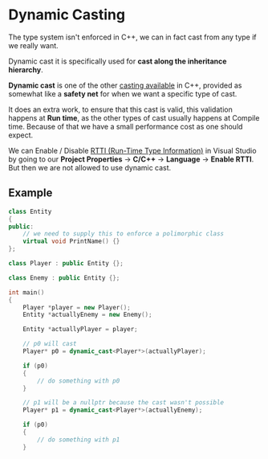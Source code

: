 # Dynamic Casting

The type system isn't enforced in C++, we can in fact cast from any type if we really want.

Dynamic cast it is specifically used for **cast along the inheritance hierarchy**.

**Dynamic cast** is one of the other [casting available](../069-Casting/Casting.md) in C++, provided as somewhat like a **safety net** for when we want a specific type of cast.

It does an extra work, to ensure that this cast is valid, this validation happens at **Run time**, as the other types of cast usually happens at Compile time. Because of that we have a small performance cost as one should expect.

We can Enable / Disable [RTTI (Run-Time Type Information)](https://en.wikipedia.org/wiki/Run-time_type_information) in Visual Studio by going to our **Project Properties** -> **C/C++** -> **Language** -> **Enable RTTI**. But then we are not allowed to use dynamic cast.

## Example

```cpp
class Entity
{
public:
    // we need to supply this to enforce a polimorphic class
    virtual void PrintName() {}
};

class Player : public Entity {};

class Enemy : public Entity {};

int main()
{
    Player *player = new Player();
    Entity *actuallyEnemy = new Enemy();

    Entity *actuallyPlayer = player;

    // p0 will cast
    Player* p0 = dynamic_cast<Player*>(actuallyPlayer);

    if (p0)
    {
        // do something with p0
    }

    // p1 will be a nullptr because the cast wasn't possible
    Player* p1 = dynamic_cast<Player*>(actuallyEnemy);

    if (p0)
    {
        // do something with p1
    }
```
